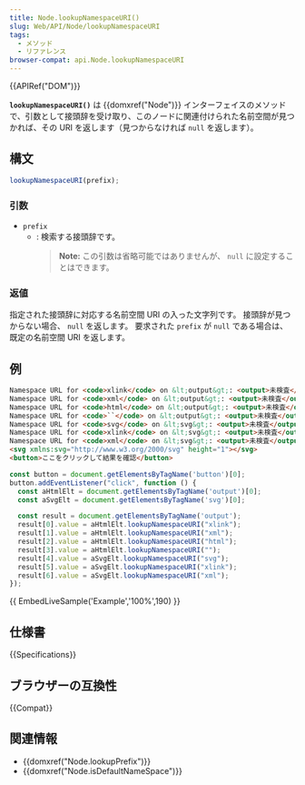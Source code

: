 ```yaml
---
title: Node.lookupNamespaceURI()
slug: Web/API/Node/lookupNamespaceURI
tags:
  - メソッド
  - リファレンス
browser-compat: api.Node.lookupNamespaceURI
---
```

{{APIRef("DOM")}}

**`lookupNamespaceURI()`** は {{domxref("Node")}} インターフェイスのメソッドで、引数として接頭辞を受け取り、このノードに関連付けられた名前空間が見つかれば、その URI を返します（見つからなければ `null` を返します）。

## 構文

```js
lookupNamespaceURI(prefix);
```

### 引数

- `prefix`
  - : 検索する接頭辞です。
    > **Note:** この引数は省略可能ではありませんが、 `null` に設定することはできます。

### 返値

指定された接頭辞に対応する名前空間 URI の入った文字列です。
接頭辞が見つからない場合、 `null` を返します。
要求された `prefix` が `null` である場合は、既定の名前空間 URI を返します。

## 例

```html
Namespace URL for <code>xlink</code> on &lt;output&gt;: <output>未検査</output>.<br/>
Namespace URL for <code>xml</code> on &lt;output&gt;: <output>未検査</output>.<br/>
Namespace URL for <code>html</code> on &lt;output&gt;: <output>未検査</output>.<br/>
Namespace URL for <code>``</code> on &lt;output&gt;: <output>未検査</output>.<br/>
Namespace URL for <code>svg</code> on &lt;svg&gt;: <output>未検査</output>.<br/>
Namespace URL for <code>xlink</code> on &lt;svg&gt;: <output>未検査</output>.<br/>
Namespace URL for <code>xml</code> on &lt;svg&gt;: <output>未検査</output>.<br/>
<svg xmlns:svg="http://www.w3.org/2000/svg" height="1"></svg>
<button>ここをクリックして結果を確認</button>
```

```js
const button = document.getElementsByTagName('button')[0];
button.addEventListener("click", function () {
  const aHtmlElt = document.getElementsByTagName('output')[0];
  const aSvgElt = document.getElementsByTagName('svg')[0];

  const result = document.getElementsByTagName('output');
  result[0].value = aHtmlElt.lookupNamespaceURI("xlink");
  result[1].value = aHtmlElt.lookupNamespaceURI("xml");
  result[2].value = aHtmlElt.lookupNamespaceURI("html");
  result[3].value = aHtmlElt.lookupNamespaceURI("");
  result[4].value = aSvgElt.lookupNamespaceURI("svg");
  result[5].value = aSvgElt.lookupNamespaceURI("xlink");
  result[6].value = aSvgElt.lookupNamespaceURI("xml");
});
```

{{ EmbedLiveSample('Example','100%',190) }}

## 仕様書

{{Specifications}}

## ブラウザーの互換性

{{Compat}}

## 関連情報

- {{domxref("Node.lookupPrefix")}}
- {{domxref("Node.isDefaultNameSpace")}}
